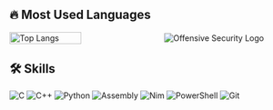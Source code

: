 ## 🔥 Most Used Languages

<div style="display: flex; align-items: center;">
  <img src="https://github-readme-stats.vercel.app/api/top-langs/?username=Raulisr00t&layout=compact&theme=dark" alt="Top Langs" style="width: 50%;" />
  <img src="https://img.shields.io/badge/Offensive%20Security-1E1E1E?style=for-the-badge&logo=offensive-security&logoColor=white" alt="Offensive Security Logo" style="margin-left: 20px;"/>
</div>

## 🛠️ Skills
![C](https://img.shields.io/badge/C-A8B9CC?style=for-the-badge&logo=c&logoColor=white)
![C++](https://img.shields.io/badge/C++-00599C?style=for-the-badge&logo=c%2B%2B&logoColor=white)
![Python](https://img.shields.io/badge/Python-3776AB?style=for-the-badge&logo=python&logoColor=white)
![Assembly](https://img.shields.io/badge/Assembly-525252?style=for-the-badge&logo=assemblyscript&logoColor=white)
![Nim](https://img.shields.io/badge/Nim-FFE953?style=for-the-badge&logo=nim&logoColor=white)
![PowerShell](https://img.shields.io/badge/PowerShell-5391FE?style=for-the-badge&logo=powershell&logoColor=white)
![Git](https://img.shields.io/badge/Git-F05032?style=for-the-badge&logo=git&logoColor=white)
